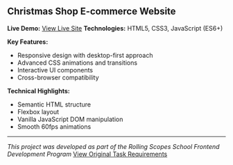 ## Christmas Shop E-commerce Website

**Live Demo:** [View Live Site](https://nadia-dia.github.io/christmas-shop-website/christmas-shop/pages/home/)
**Technologies:** HTML5, CSS3, JavaScript (ES6+)


**Key Features:**
- Responsive design with desktop-first approach
- Advanced CSS animations and transitions
- Interactive UI components
- Cross-browser compatibility

**Technical Highlights:**
- Semantic HTML structure
- Flexbox layout
- Vanilla JavaScript DOM manipulation
- Smooth 60fps animations

---
*This project was developed as part of the Rolling Scopes School Frontend Development Program*
[View Original Task Requirements](https://github.com/rolling-scopes-school/tasks/blob/master/tasks/christmas-shop/christmas-shop.md)